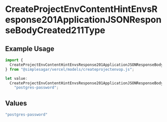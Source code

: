 # CreateProjectEnvContentHintEnvsResponse201ApplicationJSONResponseBodyCreated211Type

## Example Usage

```typescript
import {
  CreateProjectEnvContentHintEnvsResponse201ApplicationJSONResponseBodyCreated211Type,
} from "@simplesagar/vercel/models/createprojectenvop.js";

let value:
  CreateProjectEnvContentHintEnvsResponse201ApplicationJSONResponseBodyCreated211Type =
    "postgres-password";
```

## Values

```typescript
"postgres-password"
```
